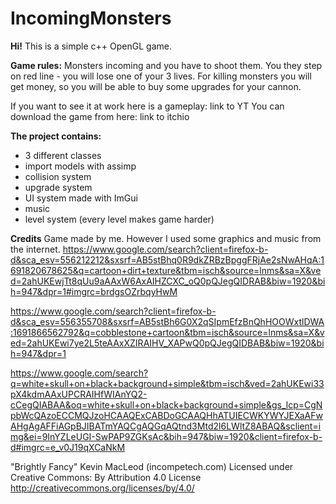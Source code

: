 # IncomingMonsters

<strong>Hi!</strong>
This is a simple c++ OpenGL game.

<strong>Game rules:</strong>
Monsters incoming and you have to shoot them. You they step on red line - you will lose one of your 3 lives.
For killing monsters you will get money, so you will be able to buy some upgrades for your cannon.

If you want to see it at work here is a gameplay:
link to YT
You can download the game from here:
link to itchio

<strong>The project contains:</strong>
- 3 different classes
- import models with assimp
- collision system
- upgrade system
- UI system made with ImGui
- music
- level system (every level makes game harder)

<strong>Credits</strong>
Game made by me. However I used some graphics and music from the internet.
https://www.google.com/search?client=firefox-b-d&sca_esv=556212212&sxsrf=AB5stBhq0R9dkZRBzBpggFRjAe2sNwAHqA:1691820678625&q=cartoon+dirt+texture&tbm=isch&source=lnms&sa=X&ved=2ahUKEwjTt8qUu9aAAxW6AxAIHZCXC_oQ0pQJegQIDRAB&biw=1920&bih=947&dpr=1#imgrc=brdgsOZrbqyHwM

https://www.google.com/search?client=firefox-b-d&sca_esv=556355708&sxsrf=AB5stBh6G0X2qSIpmEfzBnQhHOOWxtlDWA:1691866562792&q=cobblestone+cartoon&tbm=isch&source=lnms&sa=X&ved=2ahUKEwi7ye2L5teAAxXZIRAIHV_XAPwQ0pQJegQIDBAB&biw=1920&bih=947&dpr=1

https://www.google.com/search?q=white+skull+on+black+background+simple&tbm=isch&ved=2ahUKEwi33pX4kdmAAxUPCRAIHfWIAnYQ2-cCegQIABAA&oq=white+skull+on+black+background+simple&gs_lcp=CgNpbWcQAzoECCMQJzoHCAAQExCABDoGCAAQHhATUIECWKYWYJEXaAFwAHgAgAFFiAGpBJIBATmYAQCgAQGqAQtnd3Mtd2l6LWltZ8ABAQ&sclient=img&ei=9InYZLeUGI-SwPAP9ZGKsAc&bih=947&biw=1920&client=firefox-b-d#imgrc=e_v0J19qXCaNkM

"Brightly Fancy" Kevin MacLeod (incompetech.com)
Licensed under Creative Commons: By Attribution 4.0 License
http://creativecommons.org/licenses/by/4.0/
